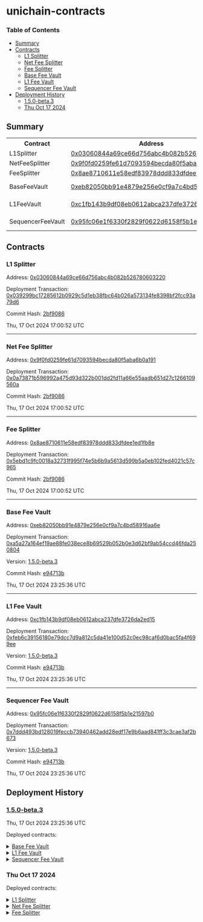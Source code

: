 # unichain-contracts


### Table of Contents
- [Summary](#summary)
- [Contracts](#contracts)
	- [L1 Splitter](#l1-splitter)
	- [Net Fee Splitter](#net-fee-splitter)
	- [Fee Splitter](#fee-splitter)
	- [Base Fee Vault](#base-fee-vault)
	- [L1 Fee Vault](#l1-fee-vault)
	- [Sequencer Fee Vault](#sequencer-fee-vault)
- [Deployment History](#deployment-history)
	- [1.5.0-beta.3](#1.5.0-beta.3)
	- [Thu Oct 17 2024](#thu-oct-17-2024)

## Summary
<table>
<tr>
    <th>Contract</th>
    <th>Address</th>
    <th>Version</th>
</tr><tr>
    <td>L1Splitter</td>
    <td><a href="https://blockscan.com/address/0x03060844a69ce66d756abc4b082b526780603220" target="_blank">0x03060844a69ce66d756abc4b082b526780603220</a></td>
    <td>N/A</td>
    </tr>
<tr>
    <td>NetFeeSplitter</td>
    <td><a href="https://blockscan.com/address/0x9f0fd0259fe61d7093594becda80f5aba6b0a191" target="_blank">0x9f0fd0259fe61d7093594becda80f5aba6b0a191</a></td>
    <td>N/A</td>
    </tr>
<tr>
    <td>FeeSplitter</td>
    <td><a href="https://blockscan.com/address/0x8ae8710611e58edf83978ddd833dfdee1ed1fb8e" target="_blank">0x8ae8710611e58edf83978ddd833dfdee1ed1fb8e</a></td>
    <td>N/A</td>
    </tr>
<tr>
    <td>BaseFeeVault</td>
    <td><a href="https://blockscan.com/address/0xeb82050bb91e4879e256e0cf9a7c4bd58916aa6e" target="_blank">0xeb82050bb91e4879e256e0cf9a7c4bd58916aa6e</a></td>
    <td>1.5.0-beta.3</td>
    </tr>
<tr>
    <td>L1FeeVault</td>
    <td><a href="https://blockscan.com/address/0xc1fb143b9df08eb0612abca237dfe3726da2ed15" target="_blank">0xc1fb143b9df08eb0612abca237dfe3726da2ed15</a></td>
    <td>1.5.0-beta.3</td>
    </tr>
<tr>
    <td>SequencerFeeVault</td>
    <td><a href="https://blockscan.com/address/0x95fc06e1f6330f2829f0622d6158f5b1e21597b0" target="_blank">0x95fc06e1f6330f2829f0622d6158f5b1e21597b0</a></td>
    <td>1.5.0-beta.3</td>
    </tr></table>

## Contracts

### L1 Splitter
  
Address: [0x03060844a69ce66d756abc4b082b526780603220](https://blockscan.com/address/0x03060844a69ce66d756abc4b082b526780603220)
  
Deployment Transaction: [0x039299bc17285612b0929c5d1eb38fbc64b026a573134fe8398bf2fcc93a79d6](https://blockscan.com/tx/0x039299bc17285612b0929c5d1eb38fbc64b026a573134fe8398bf2fcc93a79d6)
  

  
Commit Hash: [2bf9086](https://github.com/Uniswap/unichain-contracts/commit/2bf9086)
  
Thu, 17 Oct 2024 17:00:52 UTC



---

### Net Fee Splitter
  
Address: [0x9f0fd0259fe61d7093594becda80f5aba6b0a191](https://blockscan.com/address/0x9f0fd0259fe61d7093594becda80f5aba6b0a191)
  
Deployment Transaction: [0x0a73871b596992a475d93d322b001dd2fd11a66e55aadb651d27c1266109560a](https://blockscan.com/tx/0x0a73871b596992a475d93d322b001dd2fd11a66e55aadb651d27c1266109560a)
  

  
Commit Hash: [2bf9086](https://github.com/Uniswap/unichain-contracts/commit/2bf9086)
  
Thu, 17 Oct 2024 17:00:52 UTC



---

### Fee Splitter
  
Address: [0x8ae8710611e58edf83978ddd833dfdee1ed1fb8e](https://blockscan.com/address/0x8ae8710611e58edf83978ddd833dfdee1ed1fb8e)
  
Deployment Transaction: [0x5ebd1c9fc0018a32731f995f74e5b6b9a5613d599b5a0eb102fed4021c57c965](https://blockscan.com/tx/0x5ebd1c9fc0018a32731f995f74e5b6b9a5613d599b5a0eb102fed4021c57c965)
  

  
Commit Hash: [2bf9086](https://github.com/Uniswap/unichain-contracts/commit/2bf9086)
  
Thu, 17 Oct 2024 17:00:52 UTC



---

### Base Fee Vault
  
Address: [0xeb82050bb91e4879e256e0cf9a7c4bd58916aa6e](https://blockscan.com/address/0xeb82050bb91e4879e256e0cf9a7c4bd58916aa6e)
  
Deployment Transaction: [0xa5a27a164ef19ae88fe038ece8b69529b052b0e3d62bf9ab54ccd46fda250804](https://blockscan.com/tx/0xa5a27a164ef19ae88fe038ece8b69529b052b0e3d62bf9ab54ccd46fda250804)
  
Version: [1.5.0-beta.3](https://github.com/Uniswap/unichain-contracts/releases/tag/1.5.0-beta.3)
  
Commit Hash: [e94713b](https://github.com/Uniswap/unichain-contracts/commit/e94713b)
  
Thu, 17 Oct 2024 23:25:36 UTC



---

### L1 Fee Vault
  
Address: [0xc1fb143b9df08eb0612abca237dfe3726da2ed15](https://blockscan.com/address/0xc1fb143b9df08eb0612abca237dfe3726da2ed15)
  
Deployment Transaction: [0xfeb6c39156180e79dcc7d9a812c5da41e100d52c0ec98caf6d0bac5fa4f699ee](https://blockscan.com/tx/0xfeb6c39156180e79dcc7d9a812c5da41e100d52c0ec98caf6d0bac5fa4f699ee)
  
Version: [1.5.0-beta.3](https://github.com/Uniswap/unichain-contracts/releases/tag/1.5.0-beta.3)
  
Commit Hash: [e94713b](https://github.com/Uniswap/unichain-contracts/commit/e94713b)
  
Thu, 17 Oct 2024 23:25:36 UTC



---

### Sequencer Fee Vault
  
Address: [0x95fc06e1f6330f2829f0622d6158f5b1e21597b0](https://blockscan.com/address/0x95fc06e1f6330f2829f0622d6158f5b1e21597b0)
  
Deployment Transaction: [0x7ddd493bd128019feccb73940462add28edf17e9b6aad841ff3c3cae3af2b673](https://blockscan.com/tx/0x7ddd493bd128019feccb73940462add28edf17e9b6aad841ff3c3cae3af2b673)
  
Version: [1.5.0-beta.3](https://github.com/Uniswap/unichain-contracts/releases/tag/1.5.0-beta.3)
  
Commit Hash: [e94713b](https://github.com/Uniswap/unichain-contracts/commit/e94713b)
  
Thu, 17 Oct 2024 23:25:36 UTC



## Deployment History
  

### [1.5.0-beta.3](https://github.com/Uniswap/unichain-contracts/releases/tag/1.5.0-beta.3)
  
  Thu, 17 Oct 2024 23:25:36 UTC

  
Deployed contracts:
  
<details>
  <summary>
    <a href="https://blockscan.com/address/0xeb82050bb91e4879e256e0cf9a7c4bd58916aa6e">Base Fee Vault</a>
  </summary>
  <table>
    <tr>
      <td>Commit hash: <a href="https://github.com/Uniswap/unichain-contracts/commit/e94713b" target="_blank">e94713b</a></td>
    </tr>
<tr>
      <th>Parameter</th>
      <th>Value</th>
    </tr>
    <tr>
      <td>_recipient</td>
      <td><a href="https://blockscan.com/address/0x8Ae8710611e58eDF83978dDd833dFdEE1eD1FB8e" target="_blank">0x8Ae8710611e58eDF83978dDd833dFdEE1eD1FB8e</a></td>
    </tr>
    <tr>
      <td>_minWithdrawalAmount</td>
      <td>1</td>
    </tr>
    <tr>
      <td>_withdrawalNetwork</td>
      <td>1</td>
    </tr>
  </table>
</details>
<details>
  <summary>
    <a href="https://blockscan.com/address/0xc1fb143b9df08eb0612abca237dfe3726da2ed15">L1 Fee Vault</a>
  </summary>
  <table>
    <tr>
      <td>Commit hash: <a href="https://github.com/Uniswap/unichain-contracts/commit/e94713b" target="_blank">e94713b</a></td>
    </tr>
<tr>
      <th>Parameter</th>
      <th>Value</th>
    </tr>
    <tr>
      <td>_recipient</td>
      <td><a href="https://blockscan.com/address/0x8Ae8710611e58eDF83978dDd833dFdEE1eD1FB8e" target="_blank">0x8Ae8710611e58eDF83978dDd833dFdEE1eD1FB8e</a></td>
    </tr>
    <tr>
      <td>_minWithdrawalAmount</td>
      <td>1</td>
    </tr>
    <tr>
      <td>_withdrawalNetwork</td>
      <td>1</td>
    </tr>
  </table>
</details>
<details>
  <summary>
    <a href="https://blockscan.com/address/0x95fc06e1f6330f2829f0622d6158f5b1e21597b0">Sequencer Fee Vault</a>
  </summary>
  <table>
    <tr>
      <td>Commit hash: <a href="https://github.com/Uniswap/unichain-contracts/commit/e94713b" target="_blank">e94713b</a></td>
    </tr>
<tr>
      <th>Parameter</th>
      <th>Value</th>
    </tr>
    <tr>
      <td>_recipient</td>
      <td><a href="https://blockscan.com/address/0x8Ae8710611e58eDF83978dDd833dFdEE1eD1FB8e" target="_blank">0x8Ae8710611e58eDF83978dDd833dFdEE1eD1FB8e</a></td>
    </tr>
    <tr>
      <td>_minWithdrawalAmount</td>
      <td>1</td>
    </tr>
    <tr>
      <td>_withdrawalNetwork</td>
      <td>1</td>
    </tr>
  </table>
</details>    
  


### Thu Oct 17 2024
  
  
  
Deployed contracts:
  
<details>
  <summary>
    <a href="https://blockscan.com/address/0x03060844a69ce66d756abc4b082b526780603220">L1 Splitter</a>
  </summary>
  <table>
    <tr>
      <td>Commit hash: <a href="https://github.com/Uniswap/unichain-contracts/commit/2bf9086" target="_blank">2bf9086</a></td>
    </tr>
<tr>
      <th>Parameter</th>
      <th>Value</th>
    </tr>
    <tr>
      <td>l1Wallet</td>
      <td><a href="https://blockscan.com/address/0x2C91f6a418060aD902B4C44D5d967BDd45e36E6e" target="_blank">0x2C91f6a418060aD902B4C44D5d967BDd45e36E6e</a></td>
    </tr>
    <tr>
      <td>feeDisbursementInterval</td>
      <td>3600</td>
    </tr>
    <tr>
      <td>withdrawalMinAmount</td>
      <td>10000000000000000</td>
    </tr>
  </table>
</details>
<details>
  <summary>
    <a href="https://blockscan.com/address/0x9f0fd0259fe61d7093594becda80f5aba6b0a191">Net Fee Splitter</a>
  </summary>
  <table>
    <tr>
      <td>Commit hash: <a href="https://github.com/Uniswap/unichain-contracts/commit/2bf9086" target="_blank">2bf9086</a></td>
    </tr>
<tr>
      <th>Parameter</th>
      <th>Value</th>
    </tr>
    <tr>
      <td>initialRecipients</td>
      <td>[0x253caA9e7A5d2A28018a3A8de775ad5f9e9DDB96]</td>
    </tr>
    <tr>
      <td>recipientData</td>
      <td>[(0x253caA9e7A5d2A28018a3A8de775ad5f9e9DDB96, 10000)]</td>
    </tr>
  </table>
</details>
<details>
  <summary>
    <a href="https://blockscan.com/address/0x8ae8710611e58edf83978ddd833dfdee1ed1fb8e">Fee Splitter</a>
  </summary>
  <table>
    <tr>
      <td>Commit hash: <a href="https://github.com/Uniswap/unichain-contracts/commit/2bf9086" target="_blank">2bf9086</a></td>
    </tr>
<tr>
      <th>Parameter</th>
      <th>Value</th>
    </tr>
    <tr>
      <td>optimismWallet</td>
      <td><a href="https://blockscan.com/address/0x44FE90c7333cDcc7E8E67A95598CD5C989bf174b" target="_blank">0x44FE90c7333cDcc7E8E67A95598CD5C989bf174b</a></td>
    </tr>
    <tr>
      <td>l1FeeRecipient</td>
      <td><a href="https://blockscan.com/address/0x03060844a69Ce66d756abc4b082B526780603220" target="_blank">0x03060844a69Ce66d756abc4b082B526780603220</a></td>
    </tr>
    <tr>
      <td>netFeeRecipient</td>
      <td><a href="https://blockscan.com/address/0x9f0Fd0259fe61D7093594bECdA80f5AbA6B0A191" target="_blank">0x9f0Fd0259fe61D7093594bECdA80f5AbA6B0A191</a></td>
    </tr>
  </table>
</details>    
  